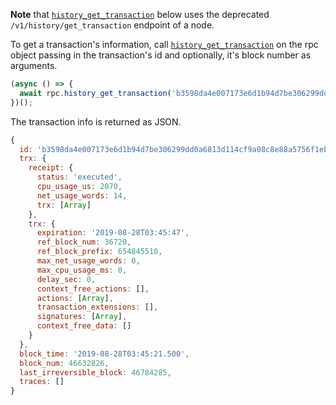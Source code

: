 **Note** that [`history_get_transaction`](https://github.com/InfraBlockchain/infrablockchain-js/blob/849c03992e6ce3cb4b6a11bf18ab17b62136e5c9/src/infrablockchain-js-jsonrpc.ts#L205) below uses the deprecated `/v1/history/get_transaction` endpoint of a node.

To get a transaction's information, call [`history_get_transaction`](https://github.com/InfraBlockchain/infrablockchain-js/blob/849c03992e6ce3cb4b6a11bf18ab17b62136e5c9/src/infrablockchain-js-jsonrpc.ts#L205) on the rpc object passing in the transaction's id and optionally, it's block number as arguments.
```javascript
(async () => {
  await rpc.history_get_transaction('b3598da4e007173e6d1b94d7be306299dd0a6813d114cf9a08c8e88a5756f1eb', 46632826)
})();
```

The transaction info is returned as JSON.
```javascript
{
  id: 'b3598da4e007173e6d1b94d7be306299dd0a6813d114cf9a08c8e88a5756f1eb',
  trx: {
    receipt: {
      status: 'executed',
      cpu_usage_us: 2070,
      net_usage_words: 14,
      trx: [Array]
    },
    trx: {
      expiration: '2019-08-28T03:45:47',
      ref_block_num: 36720,
      ref_block_prefix: 654845510,
      max_net_usage_words: 0,
      max_cpu_usage_ms: 0,
      delay_sec: 0,
      context_free_actions: [],
      actions: [Array],
      transaction_extensions: [],
      signatures: [Array],
      context_free_data: []
    }
  },
  block_time: '2019-08-28T03:45:21.500',
  block_num: 46632826,
  last_irreversible_block: 46784285,
  traces: []
}
```